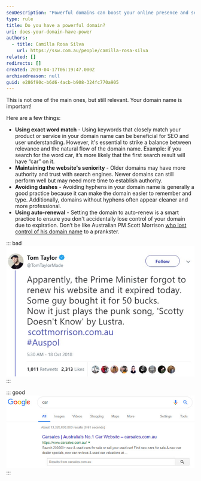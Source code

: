 ```yaml
---
seoDescription: "Powerful domains can boost your online presence and search engine rankings by using exact word matches, maintaining seniority, avoiding dashes, and enabling auto-renewal."
type: rule
title: Do you have a powerful domain?
uri: does-your-domain-have-power
authors:
  - title: Camilla Rosa Silva
    url: https://ssw.com.au/people/camilla-rosa-silva
related: []
redirects: []
created: 2019-04-17T06:19:47.000Z
archivedreason: null
guid: e286f90c-b6d6-4acb-b908-324fc770a905
---
```

This is not one of the main ones, but still relevant. Your domain name is important!

Here are a few things:

<!--endintro-->

* **Using exact word match** - Using keywords that closely match your product or service in your domain name can be beneficial for SEO and user understanding. However, it's essential to strike a balance between relevance and the natural flow of the domain name. Example: if you search for the word car, it’s more likely that the first search result will have “car” on it.
* **Maintaining the website's seniority** - Older domains may have more authority and trust with search engines. Newer domains can still perform well but may need more time to establish authority.
* **Avoiding dashes** - Avoiding hyphens in your domain name is generally a good practice because it can make the domain easier to remember and type. Additionally, domains without hyphens often appear cleaner and more professional.
* **Using auto-renewal** - Setting the domain to auto-renew is a smart practice to ensure you don't accidentally lose control of your domain due to expiration. Don’t be like Australian PM Scott Morrison [who lost control of his domain name](https://www.sbs.com.au/news/pm-s-website-taken-over-by-troll-plays-loop-of-scotty-doesn-t-know) to a prankster.

::: bad
![Figure: Bad example - What happens when you lose your domain to a prankster and you are the PM](tweet.jpg)
:::

::: good
![Figure: Good Example - This website has its main product 'car' in its domain](car.jpg)
:::
